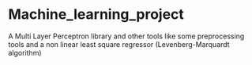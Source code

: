 # Machine_learning_project
A Multi Layer Perceptron library and other tools like some preprocessing tools and a non linear least square regressor (Levenberg-Marquardt algorithm)
